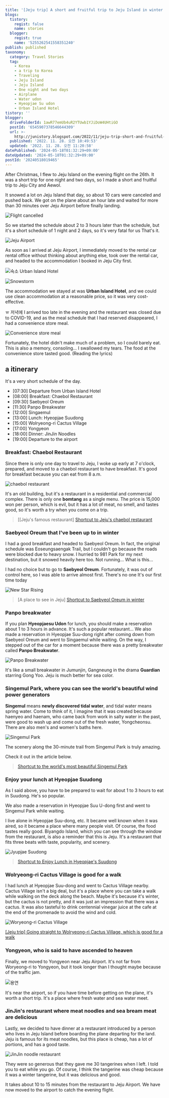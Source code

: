 ```yaml
---
title: '[Jeju trip] A short and fruitful trip to Jeju Island in winter.'
blogs:
  tistory:
    regist: false
    name: stories
  blogger:
    regist: true
    name: '5255262541558351240'
publish: published
taxonomy:
  category: Travel Stories
  tag:
    - Korea
    - a trip to Korea
    - Traveling
    - Jeju Island
    - Jeju Island
    - One night and two days
    - Airplane
    - Water udon
    - Hyeopjae Su udon
    - Urban Island Hotel
tistory: ''
blogger:
  driveFolderId: 1awR77emUb4uR2YTUwb1YJiDoW4UHtiGO
  postId: '6545907378546644309'
  url: >-
    http://junistory.blogspot.com/2022/11/jeju-trip-short-and-fruitful-trip-to.html
  published: '2022. 11. 28. 오전 10:49:53'
  updated: '2022. 11. 28. 오전 11:20:58'
datePublished: '2024-05-18T01:32:29+09:00'
dateUpdated: '2024-05-18T01:32:29+09:00'
postId: '20240518019465'
---
```


After Christmas, I flew to Jeju Island on the evening flight on the 26th. It was a short trip for one night and two days, so I made a short and fruitful trip to Jeju City and Aewol.

It snowed a lot on Jeju Island that day, so about 10 cars were canceled and pushed back. We got on the plane about an hour late and waited for more than 30 minutes over Jeju Airport before finally landing.

![Flight cancelled](./images/njo2_20211226_173318-01.jpeg)

So we started the schedule about 2 to 3 hours later than the schedule, but it's a short schedule of 1 night and 2 days, so it's very fatal for us That's it.

![Jeju Airport](./images/njo2_1640796208837-0-01.jpeg)

As soon as I arrived at Jeju Airport, I immediately moved to the rental car rental office without thinking about anything else, took over the rental car, and headed to the accommodation I booked in Jeju City first.

![숙소 Urban Island Hotel](./images/njo2_1640796208837-9-01.jpeg)

![Snowstorm](./images/njo2_20211226_222554-01.jpeg)

The accommodation we stayed at was **Urban Island Hotel**, and we could use clean accommodation at a reasonable price, so it was very cost-effective.

ㅠ 저녁에 I arrived too late in the evening and the restaurant was closed due to COVID-19, and as the meal schedule that I had reserved disappeared, I had a convenience store meal.

![Convenience store meal](./images/njo2_20211226_225532-01.jpeg)

Fortunately, the hotel didn't make much of a problem, so I could barely eat. This is also a memory, consoling... I swallowed my tears. The food at the convenience store tasted good. (Reading the lyrics)

## a itinerary

It's a very short schedule of the day.

- [07:30] Departure from Urban Island Hotel
- [08:00] Breakfast: Chaebol Restaurant
- [09:30] Saebyeol Oreum
- [11:30] Panpo Breakwater
- [12:00] Singaemul
- [13:00] Lunch: Hyeopjae Suudong
- [15:00] Wolryeong-ri Cactus Village
- [17:00] Yongyeon
- [18:00] Dinner: JinJin Noodles
- [19:00] Departure to the airport

### Breakfast: Chaebol Restaurant

Since there is only one day to travel to Jeju, I woke up early at 7 o'clock, prepared, and moved to a chaebol restaurant to have breakfast. It's good for breakfast because you can eat from 8 a.m.

![chaebol restaurant](./images/njo2_20211227_081754-01.jpeg)

It's an old building, but it's a restaurant in a residential and commercial complex. There is only one **bomtang** as a single menu. The price is 15,000 won per person, which is evil, but it has a lot of meat, no smell, and tastes good, so it's worth a try when you come on a trip.

> [[Jeju's famous restaurant] [Shortcut to Jeju's chaebol restaurant](https://blog.stories.pe.kr/559)

### Saebyeol Oreum that I've been up to in winter

I had a good breakfast and headed to Saebyeol Oreum. In fact, the original schedule was Eoseungsaengak Trail, but I couldn't go because the roads were blocked due to heavy snow. I hurried to 981 Park for my next destination, but it snowed heavily here too. Not running... What is this...

I had no choice but to go to **Saebyeol Oreum**. Fortunately, it was out of control here, so I was able to arrive almost first. There's no one It's our first time today

![New Star Rising](./images/njo2_20211227_095101-01.jpeg)

> [A place to see in Jeju] [Shortcut to Saebyeol Oreum in winter](https://blog.stories.pe.kr/562)

### Panpo breakwater

If you plan **Hyeopjaesu Udon** for lunch, you should make a reservation about 1 to 3 hours in advance. It's such a popular restaurant... We also made a reservation in Hyeopjae Suu-dong right after coming down from Saebyeol Oreum and went to Singaemul while waiting. On the way, I stepped out of the car for a moment because there was a pretty breakwater called **Panpo Breakwater**.

![Panpo Breakwater](./images/njo2_20211227_114324-01.jpeg)

It's like a small breakwater in Jumunjin, Gangneung in the drama **Guardian** starring Gong Yoo. Jeju is much better for sea color.

### Singemul Park, where you can see the world's beautiful wind power generators

**Singemul** means **newly discovered tidal water**, and tidal water means spring water. Come to think of it, I imagine that it was created because haenyeo and haenam, who came back from work in salty water in the past, were good to wash up and come out of the fresh water, Yongcheonsu. There are also men's and women's baths here.

![Singemul Park](./images/njo2_20211227_120036-01.jpeg)

The scenery along the 30-minute trail from Singemul Park is truly amazing.

Check it out in the article below.

> [Shortcut to the world's most beautiful Singemul Park](https://blog.stories.pe.kr/563)

### Enjoy your lunch at Hyeopjae Suudong

As I said above, you have to be prepared to wait for about 1 to 3 hours to eat in Suudong. He's so popular.

We also made a reservation in Hyeopjae Suu U-dong first and went to Singemul Park while waiting.

I live alone in Hyeopjae Suu-dong, etc. It became well known when it was aired, so it became a place where many people visit. Of course, the food tastes really good. Biyangdo Island, which you can see through the window from the restaurant, is also a reminder that this is Jeju. It's a restaurant that fits three beats with taste, popularity, and scenery.

![Jyupjae Suudong](./images/njo2_20211227_132743-01.jpeg)

> [Shortcut to Enjoy Lunch in Hyeopjae's Suudong](https://blog.stories.pe.kr/560)

### Wolryeong-ri Cactus Village is good for a walk

I had lunch at Hyeopjae Suu-dong and went to Cactus Village nearby. Cactus Village isn't a big deal, but it's a place where you can take a walk while walking on the deck along the beach. Maybe it's because it's winter, but the cactus is not pretty, and it was just an impression that there was a cactus. It was also tasteful to drink centennial vinegar juice at the cafe at the end of the promenade to avoid the wind and cold.

![Woryeong-ri Cactus Village](./images/njo2_20211227_145254-01.jpeg)

[[Jeju trip] Going straight to Wolryeong-ri Cactus Village, which is good for a walk](https://blog.stories.pe.kr/564)

### Yongyeon, who is said to have ascended to heaven

Finally, we moved to Yongyeon near Jeju Airport. It's not far from Woryeong-ri to Yongyeon, but it took longer than I thought maybe because of the traffic jam.

![용연](./images/njo2_20211227_170359-01.jpeg)

It's near the airport, so if you have time before getting on the plane, it's worth a short trip. It's a place where fresh water and sea water meet.

### JinJin's restaurant where meat noodles and sea bream meat are delicious

Lastly, we decided to have dinner at a restaurant introduced by a person who lives in Jeju Island before boarding the plane departing for the land. Jeju is famous for its meat noodles, but this place is cheap, has a lot of portions, and has a good taste.

![JinJin noodle restaurant](./images/njo2_20211227_175809-01.jpeg)

They were so generous that they gave me 30 tangerines when I left. I told you to eat while you go. Of course, I think the tangerine was cheap because it was a winter tangerine, but it was delicious and good.

It takes about 10 to 15 minutes from the restaurant to Jeju Airport. We have now moved to the airport to catch the evening flight.
